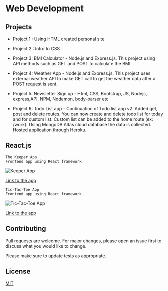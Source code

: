 # Web Development 


## Projects

* Project 1 : Using HTML created personal site 

* Project 2 : Intro to CSS

* Project 3: BMI Calculator - Node.js and Express.js. This project using API methods such as GET and POST to calculate the BMI

* Project 4: Weather App - Node.js and Express.js. This project uses external weather API to make GET call to get the weather data after a POST request is sent.

* Project 5: Newsletter Sign up - Html, CSS, Bootstrap, JS, Nodejs, express,API, NPM, Nodemon, body-parser etc 

* Project 6: Todo List app - Continuation of Todo list app v2. Added get, post and delete routes. You can now create and delete todo list for today and for custom list. Custom list can be added to the home route (ex: /work). Using MongoDB Altas cloud database the data is collected. Hosted application through Heroku.

## React.js

```
The Keeper App 
Frontend app using React framework

```
![Keeper App](./logo.png "Keeper App")

[Link to the app](https://4di7o2.csb.app/)



```
Tic-Tac-Toe App 
Frontend app using React framework

```
![Tic-Tac-Toe App](./logo.png "Tic-Tac-Toe App")

[Link to the app](https://6rl7wz.csb.app/)




## Contributing

Pull requests are welcome. For major changes, please open an issue first
to discuss what you would like to change.

Please make sure to update tests as appropriate.

## License

[MIT](https://choosealicense.com/licenses/mit/)
